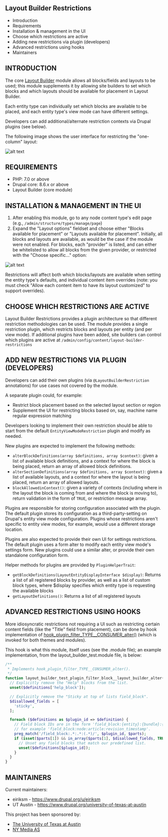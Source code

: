 Layout Builder Restrictions
---------------------------

* Introduction
* Requirements
* Installation & management in the UI
* Choose which restrictions are active
* Adding new restrictions via plugin (developers)
* Advanced restrictions using hooks
* Maintainers

INTRODUCTION
------------

The core [Layout Builder](https://www.drupal.org/project/ideas/issues/2884601) module allows all blocks/fields and layouts to
be used; this module supplements it by allowing site builders to set which
blocks and which layouts should be available for placement in Layout Builder.

Each entity type can individually set which blocks are available to be placed,
and each entity type's view mode can have different settings.

Developers can add additional/alternate restriction contexts via Drupal plugins
(see below).

The following image shows the user interface for restricting the "one-column"
layout:

![alt text](https://www.drupal.org/files/layout_builder_restrictions.gif "Restrict one-column layout with checkbox in UI")

REQUIREMENTS
------------

* PHP: 7.0 or above
* Drupal core: 8.6.x or above
* Layout Builder (core module)

INSTALLATION & MANAGEMENT IN THE UI
-----------------------------------

1. After enabling this module, go to any node content type's edit page
(e.g., `/admin/structure/types/manage/page`)
2. Expand the "Layout options" fieldset and choose either "Blocks available for
placement" or "Layouts available for placement". Initially, all blocks and
layouts are available, as would be the case if the module were not enabled.
For blocks, each "provider" is listed, and can either be whitelisted to allow
all blocks from the given provider, or restricted with the "Choose specific..."
option:

![alt text](https://www.drupal.org/files/issues/2018-06-05/layout_builder_restrictions_ui.png "Logo Title Text 1")

Restrictions will affect both which blocks/layouts are available when setting
the entity type's defaults, and individual content item overrides (note: you
must check "Allow each content item to have its layout customized" to support
overrides).

CHOOSE WHICH RESTRICTIONS ARE ACTIVE
-----------------------------------

Layout Builder Restrictions provides a plugin architecture so that different
restriction methodologies can be used. The module provides a single restriction
plugin, which restricts blocks and layouts per entity (and per view mode). If
additional plugins have been added, site builders can control which plugins are
active at `/admin/config/content/layout-builder-restrictions`

ADD NEW RESTRICTIONS VIA PLUGIN (DEVELOPERS)
--------------------------------------------

Developers can add their own plugins (via `@LayoutBuilderRestriction`
annotations) for use cases not covered by the module.

A separate plugin could, for example:

* Restrict block placement based on the selected layout section or region
* Supplement the UI for restricting blocks based on, say, machine name regular
 expression matching

Developers looking to implement their own restriction should be able to start
from the default `EntityViewModeRestriction` plugin and modify as needed.

New plugins are expected to implement the following methods:

* `alterBlockDefinitions(array $definitions, array $context)`: given a list of
 available block definitions, and a context for where the block is being placed,
 return an array of allowed block definitions.
* `alterSectionDefinitions(array $definitions, array $context)`: given a list
 of available layouts, and a context for where the layout is being placed,
 return an array of allowed layouts.
* `blockAllowedinContext()`: given a variety of contexts (including where in
 the layout the block is coming from and where the block is moving to),
 return validation in the form of `TRUE`, or restriction message array.

Plugins are responsible for storing configuration associated with the plugin.
The default plugin stores its configuration as a third-party-setting on
Drupal's entity view mode configuration. Plugins whose restrictions aren't
specific to entity view modes, for example, would use a different storage
location.

Plugins are also expected to provide their own UI for settings restrictions.
The default plugin uses a form alter to modify each entity view mode's settings
form. New plugins could use a similar alter, or provide their own standalone
configuration form.

Helper methods for plugins are provided by `PluginHelperTrait`:

* `getBlockDefinitions(LayoutEntityDisplayInterface $display)`: Returns a list
 of all registered blocks by provider, as well as a list of custom block types,
 where $display specifies which entity type is requesting the available blocks
* `getLayoutDefinitions()`: Returns a list of all registered layouts

ADVANCED RESTRICTIONS USING HOOKS
---------------------------------

More idiosyncratic restrictions not requiring a UI such as restricting certain
content fields (like the "Title" field from placement), can be done by hook
implementation of [hook_plugin_filter_TYPE__CONSUMER_alter()](https://api.drupal.org/api/drupal/core%21lib%21Drupal%21Core%21Plugin%21plugin.api.php/function/hook_plugin_filter_TYPE__CONSUMER_alter/8.6.x)
(which is invoked for both themes and modules).

This hook is what this module, itself uses (see the .module file); an example
implementation, from the layout_builder_test.module file, is below:

```php
/**
 * Implements hook_plugin_filter_TYPE__CONSUMER_alter().
 */
function layout_builder_test_plugin_filter_block__layout_builder_alter(array &$definitions) {
  // Explicitly remove the "Help" blocks from the list.
  unset($definitions['help_block']);

  // Explicitly remove the "Sticky at top of lists field_block".
  $disallowed_fields = [
    'sticky',
  ];

  foreach ($definitions as $plugin_id => $definition) {
    // Field block IDs are in the form 'field_block:{entity}:{bundle}:{name}',
    // for example 'field_block:node:article:revision_timestamp'.
    preg_match('/field_block:.*:.*:(.*)/', $plugin_id, $parts);
    if (isset($parts[1]) && in_array($parts[1], $disallowed_fields, TRUE)) {
      // Unset any field blocks that match our predefined list.
      unset($definitions[$plugin_id]);
    }
  }
}
```

MAINTAINERS
-----------

Current maintainers:

* eiriksm - https://www.drupal.org/u/eiriksm
* UT Austin - https://www.drupal.org/university-of-texas-at-austin

This project has been sponsored by:

* [The University of Texas at Austin](https://www.drupal.org/university-of-texas-at-austin)
* [NY Media AS](https://www.drupal.org/ny-media-as)
